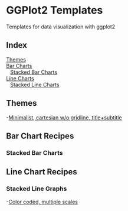 # GGPlot2 Templates
Templates for data visualization with ggplot2

## Index
[Themes](#Theme)  
[Bar Charts](#Bar)  
  &ensp; [Stacked Bar Charts](#StackedBar)  
[Line Charts](#Line)  
  &ensp; [Stacked Line Charts](#StackedLine)
  
<a name="Theme"/>

## Themes
-[Minimalist, cartesian w/o gridline, title+subtitle](https://rpubs.com/aliquis/minimalthemeplus)

<a name="Bar"/>

## Bar Chart Recipes

<a name="StackedBar"/>

### Stacked Bar Charts


<a name="Line"/>

## Line Chart Recipes

<a name="StackedLine"/>

### Stacked Line Graphs
-[Color coded, multiple scales](https://rpubs.com/aliquis/stackedline_color_multiscale)

